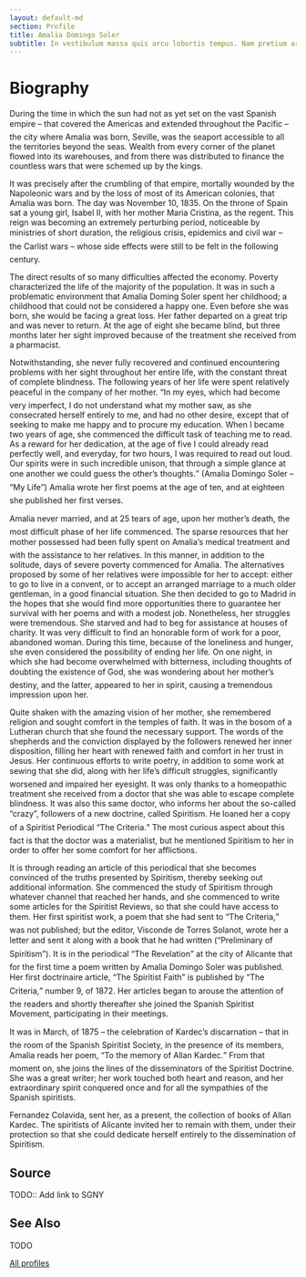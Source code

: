 ```yaml
---
layout: default-md
section: Profile
title: Amalia Domingo Soler
subtitle: In vestibulum massa quis arcu lobortis tempus. Nam pretium arcu in odio vulputate luctus.
---
```


# Biography

During the time in which the sun had not as yet set on the vast Spanish empire – that covered the Americas and extended throughout the Pacific – the city where Amalia was born, Seville, was the seaport accessible to all the territories beyond the seas. Wealth from every corner of the planet flowed into its warehouses, and from there was
distributed to finance the countless wars that were schemed
up by the kings.

It was precisely after the crumbling of that empire, mortally wounded by the Napoleonic wars and by the loss of most of its American colonies, that Amalia was born. The day was November 10, 1835. On the throne of Spain sat a young girl, Isabel II, with her mother Maria Cristina, as the regent. This reign was becoming an extremely perturbing period, noticeable by ministries of short duration, the religious crisis, epidemics and civil war – the Carlist wars – whose side effects were still to be felt in the following century.

The direct results of so many difficulties affected the economy. Poverty characterized the life of the majority of the population.
It was in such a problematic environment that Amalia Doming Soler spent her childhood; a childhood that could not be considered a happy one. Even before she was born, she would be facing a great loss. Her father departed on a great trip and was never to return. At the age of eight she became blind, but three months later her sight improved because of the treatment she received from a pharmacist.

Notwithstanding, she never fully recovered and continued encountering problems with her sight throughout her entire
life, with the constant threat of complete blindness. The following years of her life were spent relatively peaceful in the company of
her mother. “In my eyes, which had become very imperfect, I do not understand what my mother saw, as she consecrated herself entirely to me, and had no other desire, except that of seeking to make me happy and to procure my education. When I became two years of
age, she commenced the difficult task of teaching me to read. As a reward for her dedication, at the age of five I could already read perfectly well, and everyday, for two hours, I was required to read out loud. Our spirits were in such incredible unison, that through a simple glance at one another we could guess the other’s thoughts.” (Amalia
Domingo Soler – “My Life”) Amalia wrote her first poems at the age of ten, and at eighteen she published her first verses.

Amalia never married, and at 25 tears of age, upon her mother’s death, the most difficult phase of her life commenced. The sparse resources that her mother possessed had been fully spent on Amalia’s medical treatment and with the assistance to her relatives. In this manner, in addition to the solitude, days of severe poverty commenced
for Amalia. The alternatives proposed by some of her relatives were impossible for her to accept: either to go to live in a convent, or to accept an arranged marriage to a much older gentleman, in a good financial situation.
She then decided to go to Madrid in the hopes that she would find more opportunities there to guarantee her survival with her poems and with a modest job. Nonetheless, her struggles were tremendous. She starved and had to beg for assistance at houses of charity. It was very difficult to find an honorable form of work for a poor, abandoned woman. During this time, because of the loneliness and hunger, she even considered the possibility of ending her life. On one night, in which she had become overwhelmed with bitterness, including thoughts of doubting the existence of God, she was wondering about her mother’s destiny, and the latter, appeared to her in spirit,
causing a tremendous impression upon her.

Quite shaken with the amazing vision of her mother, she remembered religion and sought comfort in the temples of faith. It was in the bosom of a Lutheran church that she found the necessary support. The words of the shepherds and the conviction displayed by
the followers renewed her inner disposition, filling her heart with renewed faith and comfort in her trust in Jesus.
Her continuous efforts to write poetry, in addition to some work at sewing that she did, along with her life’s difficult struggles, significantly worsened and impaired her eyesight. It was only thanks to a homeopathic treatment she received from a doctor that
she was able to escape complete blindness. It was also this same doctor, who informs her about the so-called “crazy”, followers of a new doctrine, called Spiritism. He loaned her a copy of a Spiritist Periodical “The Criteria.” The most curious aspect about this fact is
that the doctor was a materialist, but he mentioned Spiritism to her in order to offer her some comfort for her afflictions.

It is through reading an article of this periodical that she becomes convinced of the truths presented by Spiritism, thereby seeking out additional information. She commenced the study of Spiritism through whatever channel that reached her hands, and
she commenced to write some articles for the Spiritist Reviews, so that she could have access to them. Her first spiritist work, a poem that she had sent to “The Criteria,” was not published; but the editor, Visconde de Torres Solanot, wrote her a letter and sent it
along with a book that he had written (“Preliminary of Spiritism”).
It is in the periodical “The Revelation” at the city of Alicante that for the first time a poem written by Amalia Domingo Soler was published. Her first doctrinaire article, “The Spiritist Faith” is published by “The Criteria,” number 9, of 1872. Her articles began to arouse the attention of the readers and shortly thereafter she joined the Spanish
Spiritist Movement, participating in their meetings.

It was in March, of 1875 – the celebration of Kardec’s discarnation – that in the room of the Spanish Spiritist Society, in the presence of its members, Amalia reads her poem, “To the memory of Allan Kardec.” From that moment on, she joins the lines of the disseminators of the Spiritist Doctrine. She was a great writer; her work touched both heart and reason, and her extraordinary spirit conquered once and for all the sympathies of the Spanish spiritists.

Fernandez Colavida, sent her, as a present, the collection of books of Allan Kardec. The spiritists of Alicante invited her to remain with them, under their protection so that she could dedicate herself entirely to the dissemination of Spiritism.

## Source
TODO:: Add link to SGNY

## See Also
TODO

<a href="/profiles" class="button">All profiles</a>
